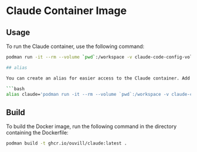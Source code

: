 # Claude Container Image

## Usage

To run the Claude container, use the following command:

```bash
podman run -it --rm --volume `pwd`:/workspace -v claude-code-config-volume:/home/node/.claude -v claude-code-bashhistory-volume:/commandhistory ghcr.io/ouvill/claude claude```

## alias

You can create an alias for easier access to the Claude container. Add the following line to your shell configuration file (e.g., `~/.bashrc` or `~/.zshrc`):

```bash
alias claude='podman run -it --rm --volume `pwd`:/workspace -v claude-code-config-volume:/home/node/.claude -v claude-code-bashhistory-volume:/commandhistory ghcr.io/ouvill/claude claude'
```

## Build

To build the Docker image, run the following command in the directory containing the Dockerfile:

```bash
podman build -t ghcr.io/ouvill/claude:latest .
```
